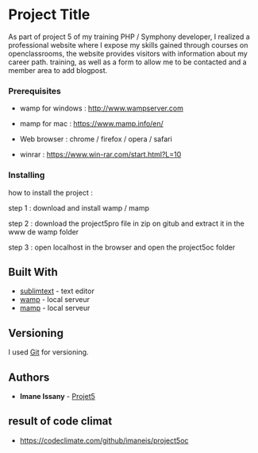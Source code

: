 # Project Title

As part of project 5 of my training PHP / Symphony developer, I realized a professional website where I expose my skills gained through courses on openclassrooms, the website provides visitors with information about my career path. training, as well as a form to allow me to be contacted and a member area to add blogpost.


### Prerequisites

- wamp for windows : http://www.wampserver.com

- mamp for mac : https://www.mamp.info/en/

- Web browser : chrome / firefox / opera / safari

- winrar : https://www.win-rar.com/start.html?L=10


### Installing

how to install the project : 

step 1 : download and install wamp / mamp

step 2 : download the project5pro file in zip on gitub and extract it in the www de wamp folder

step 3 : open localhost in the browser and open the project5oc folder



## Built With

* [sublimtext](http://www.dropwizard.io/1.0.2/docs/) - text editor
* [wamp](http://www.wampserver.com) - local serveur
* [mamp](https://www.mamp.info/en/) - local serveur

## Versioning

I used [Git](https://git-scm.com) for versioning. 


## Authors

* **Imane Issany** - [Projet5](https://github.com/imaneis/project5oc) 

## result of code climat 

* https://codeclimate.com/github/imaneis/project5oc





